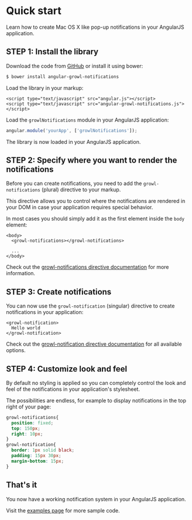 # Quick start

Learn how to create Mac OS X like pop-up notifications in your AngularJS application.

## STEP 1: Install the library

Download the code from [GitHub](https://github.com/jvandemo/angular-growl-notifications) or install it using bower: 

```bash
$ bower install angular-growl-notifications
```

Load the library in your markup:

```markup
<script type="text/javascript" src="angular.js"></script>
<script type="text/javascript" src="angular-growl-notifications.js"></script>
```

Load the `growlNotifications` module in your AngularJS application:

```javascript
angular.module('yourApp', ['growlNotifications']);
```

The library is now loaded in your AngularJS application.

## STEP 2: Specify where you want to render the notifications

Before you can create notifications, you need to add the `growl-notifications` (plural) directive to your markup.

This directive allows you to control where the notifications are rendered in your DOM in case your application requires special behavior.

In most cases you should simply add it as the first element inside the `body` element:

```markup
<body>
  <growl-notifications></growl-notifications>
  
  ...
</body>
```

Check out the [growl-notifications directive documentation](directives/growl-notifications) for more information.

## STEP 3: Create notifications

You can now use the `growl-notification` (singular) directive to create notifications in your application:

```markup
<growl-notification>
  Hello world
</growl-notification>
```

Check out the [growl-notification directive documentation](directives/growl-notification) for all available options.

## STEP 4: Customize look and feel

By default no styling is applied so you can completely control the look and feel of the notifications in your application's stylesheet.

The possibilities are endless, for example to display notifications in the top right of your page:

```css
growl-notifications{
  position: fixed;
  top: 150px;
  right: 10px;
}
growl-notification{
  border: 1px solid black;
  padding: 15px 30px;
  margin-bottom: 15px;
}
```

## That's it

You now have a working notification system in your AngularJS application.

Visit the [examples page](../examples) for more sample code.

